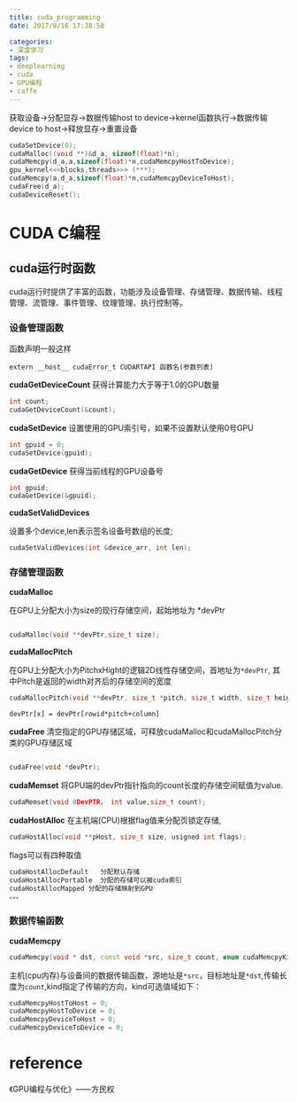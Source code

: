 ```yaml
---
title: cuda_programming
date: 2017/8/16 17:38:58

categories:
- 深度学习
tags:
- deeplearning
- cuda
- GPU编程
- caffe
---
```


获取设备->分配显存->数据传输host to device->kernel函数执行->数据传输device to host->释放显存->重置设备

```cpp
cudaSetDevice(0);
cudaMalloc((void **)&d_a, sizeof(float)*n);
cudaMemcpy(d_a,a,sizeof(float)*n,cudaMemcpyHostToDevice);
gpu_kernel<<<blocks,threads>>> (***);
cudaMemcpy(a,d_a,sizeof(float)*n,cudaMemcpyDeviceToHost);
cudaFree(d_a);
cudaDeviceReset();


```
<!--more-->


# CUDA C编程


## cuda运行时函数

cuda运行时提供了丰富的函数，功能涉及设备管理、存储管理、数据传输、线程管理、流管理、事件管理、纹理管理、执行控制等。


### 设备管理函数 

函数声明一般这样 
```
extern __host__ cudaError_t CUDARTAPI 函数名(参数列表)
```

**cudaGetDeviceCount**
获得计算能力大于等于1.0的GPU数量
```cpp
int count;
cudaGetDeviceCount(&count);
```

**cudaSetDevice**
设置使用的GPU索引号，如果不设置默认使用0号GPU

```cpp
int gpuid = 0;
cudaSetDevice(gpuid);

```

**cudaGetDevice**
获得当前线程的GPU设备号

```cpp
int gpuid;
cudaGetDevice(&gpuid);

```
**cudaSetValidDevices**

设置多个device,len表示签名设备号数组的长度;

```cpp
cudaSetValidDevices(int &device_arr, int len);
```


### 存储管理函数 

**cudaMalloc**

在GPU上分配大小为size的现行存储空间，起始地址为 *devPtr
```cpp

cudaMalloc(void **devPtr,size_t size);

```
**cudaMallocPitch**

在GPU上分配大小为PitchxHight的逻辑2D线性存储空间，首地址为```*devPtr```, 其中Pitch是返回的width对齐后的存储空间的宽度

```cpp
cudaMallocPitch(void **devPtr, size_t *pitch, size_t width, size_t height);
```
```
devPtr[x] = devPtr[rowid*pitch+column]
```


**cudaFree**
清空指定的GPU存储区域，可释放cudaMalloc和cudaMallocPitch分类的GPU存储区域

```cpp

cudaFree(void *devPtr);

```

**cudaMemset**
将GPU端的devPtr指针指向的count长度的存储空间赋值为value.
```cpp
cudaMemset(void 8DevPTR， int value,size_t count);
```

**cudaHostAlloc**
在主机端(CPU)根据flag值来分配页锁定存储, 

```cpp
cudaHostAlloc(void **pHost, size_t size, usigned int flags);
```

flags可以有四种取值

```cpp
cudaHostAllocDefault   分配默认存储
cudaHostAllocPortable  分配的存储可以被cuda索引
cudaHostAllocMapped 分配的存储映射到GPU
。。。

```

### 数据传输函数 

**cudaMemcpy**
```cpp
cudaMemcpy(void * dst, const void *src, size_t count, enum cudaMemcpyKind kind);
```

主机(cpu内存)与设备间的数据传输函数，源地址是```*src```，目标地址是```*dst```,传输长度为```count```,kind指定了传输的方向，kind可选值域如下：
```cpp
cudaMemcpyHostToHost = 0;
cudaMemcpyHostToDevice = 0;
cudaMemcpyDeviceToHost = 0;
cudaMemcpyDeviceToDevice = 0;
```


# reference

《GPU编程与优化》——方民权
